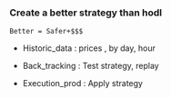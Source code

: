 ### Create a better strategy than hodl
`Better = Safer+$$$`
* Historic_data : prices , by day, hour

* Back_tracking : Test strategy, replay

* Execution_prod : Apply strategy

